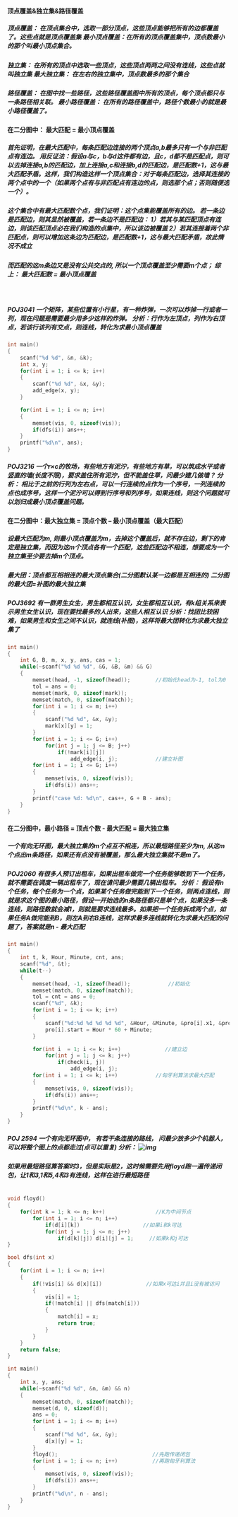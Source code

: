 #### 顶点覆盖&独立集&路径覆盖

##### 顶点覆盖： 在顶点集合中，选取一部分顶点，这些顶点能够把所有的边都覆盖了。这些点就是顶点覆盖集                     最小顶点覆盖：在所有的顶点覆盖集中，顶点数最小的那个叫最小顶点集合。 

##### 独立集： 在所有的顶点中选取一些顶点，这些顶点两两之间没有连线，这些点就叫独立集                                                                                                       最大独立集： 在左右的独立集中，顶点数最多的那个集合 

##### 路径覆盖： 在图中找一些路径，这些路径覆盖图中所有的顶点，每个顶点都只与一条路径相关联。                                        最小路径覆盖：  在所有的路径覆盖中，路径个数最小的就是最小路径覆盖了。  



#### 在二分图中： 最大匹配 = 最小顶点覆盖

##### 首先证明，在最大匹配中，每条匹配边连接的两个顶点a,b最多只有一个与非匹配点有连边。              用反证法：假设a与c，b与d这件都有边，且c，d都不是匹配点，则可以去掉连接a,b的匹配边，加上连接a,c和连接b,d的匹配边，是匹配数+1，这与最大匹配矛盾。这样，我们构造这样一个顶点集合：对于每条匹配边，选择其连接的两个点中的一个（如果两个点有与非匹配点有连边的点，则选那个点；否则随便选一个）。

##### 这个集合中有最大匹配数个点，我们证明：这个点集能覆盖所有的边。                                                  若一条边是匹配边，则其显然被覆盖，若一条边不是匹配边：                                                               1）若其与某匹配顶点有连边，则该匹配顶点必在我们构造的点集中，所以该边被覆盖                        2）若其连接着两个非匹配点，则可以增加这条边为匹配边，是匹配数+1，这与最大匹配矛盾，故此情况不成立          

##### 而匹配的这m条边又是没有公共交点的, 所以一个顶点覆盖至少需要m个点；                                                           综上： 最大匹配数 = 最小顶点覆盖

​                                                                                                                                                                                                                           

##### POJ3041 一个矩阵，某些位置有小行星，有一种炸弹，一次可以炸掉一行或者一列，现在问题是需要最少用多少这样的炸弹。                                                                                                                                                分析：行作为左顶点，列作为右顶点，若该行该列有交点，则连线，转化为求最小顶点覆盖

```c++
int main()
{
    scanf("%d %d", &n, &k);
    int x, y;
    for(int i = 1; i <= k; i++)
    {
        scanf("%d %d", &x, &y);
        add_edge(x, y);
    }

    for(int i = 1; i <= n; i++)
    {
        memset(vis, 0, sizeof(vis));
        if(dfs(i)) ans++;
    }
    printf("%d\n", ans);
}
```

##### POJ3216 一个r×c的牧场，有些地方有泥泞，有些地方有草，可以筑成水平或者竖直的墙(长度不限)，要求盖住所有泥泞，但不能盖住草，问最少建几做墙？                                                                                                  分析： 相比于之前的行列为左右点，可以一行连续的点作为一个序号，一列连续的点也成序号，这样一个泥泞可以得到行序号和列序号，如果连线，则这个问题就可以划归成最小顶点覆盖问题。



#### 在二分图中：最大独立集  = 顶点个数 – 最小顶点覆盖（最大匹配） 

##### 设最大匹配为m, 则最小顶点覆盖为m，去掉这个覆盖后，就不存在边，剩下的肯定是独立集，而因为这m个顶点各有一个匹配，这些匹配边不相连，想要成为一个独立集至少要去掉m个顶点。

##### 最大团：顶点都互相相连的最大顶点集合(二分图默认某一边都是互相连的)  二分图的最大团=补图的最大独立集



##### POJ3692 有一群男生女生，男生都相互认识，女生都相互认识，有k组关系来表示男生女生认识，现在要找最多的人出来，这些人相互认识                                                                                                                                                                        分析：找团比较困难，如果男生和女生之间不认识，就连线(补图)，这样将最大团转化为求最大独立集了

```c++
int main()
{
    int G, B, m, x, y, ans, cas = 1;
    while(~scanf("%d %d %d", &G, &B, &m) && G)
    {
        memset(head, -1, sizeof(head));        //初始化head为-1, tol为0
        tol = ans = 0;
        memset(mark, 0, sizeof(mark));
        memset(match, 0, sizeof(match));
        for(int i = 1; i <= m; i++)
        {
            scanf("%d %d", &x, &y);
            mark[x][y] = 1;
        }
        for(int i = 1; i <= G; i++)
            for(int j = 1; j <= B; j++)
                if(!mark[i][j])
                    add_edge(i, j);            //建立补图
        for(int i = 1; i <= G; i++)
        {
            memset(vis, 0, sizeof(vis));
            if(dfs(i)) ans++;
        }
        printf("case %d: %d\n", cas++, G + B - ans);
    }
}
```



#### 在二分图中，最小路径 =  顶点个数 - 最大匹配 = 最大独立集

##### 一个有向无环图，最大独立集的m个点互不相连，所以最短路径至少为m, 从这m个点出m条路径，如果还有点没有被覆盖，那么最大独立集就不是m了。

##### POJ2060 有很多人预订出租车，如果出租车做完一个任务能够敢到下一个任务，就不需要在调度一辆出租车了，现在请问最少需要几辆出租车。                                                                                                                                                                               分析： 假设有n个任务，每个任务为一个点，如果某个任务做完能到下一个任务，则两点连线，则就是求这个图的最小路径，假设一开始选的n条路径都只是单个点，如果没多一条连线，则路径数就会减1，则就是要求连线最多。如果把一个任务拆成两个点，如果任务A做完能到B，则左A到右B连线，这样求最多连线就转化为求最大匹配的问题了，答案就是n - 最大匹配

```c++
int main()
{
    int t, k, Hour, Minute, cnt, ans;
    scanf("%d", &t);
    while(t--)
    {
        memset(head, -1, sizeof(head));            //初始化
        memset(match, 0, sizeof(match));
        tol = cnt = ans = 0;
        scanf("%d", &k);
        for(int i = 1; i <= k; i++)
        {
            scanf("%d:%d %d %d %d %d", &Hour, &Minute, &pro[i].x1, &pro[i].y1, &pro[i].x2, &pro[i].y2);
            pro[i].start = Hour * 60 + Minute;
        }

        for(int i  = 1; i <= k; i++)              //建立边
            for(int j = 1; j <= k; j++)
                if(check(i, j))
                    add_edge(i, j);
        for(int i = 1; i <= k; i++)            //匈牙利算法求最大匹配
        {
            memset(vis, 0, sizeof(vis));
            if(dfs(i)) ans++;
        }
        printf("%d\n", k - ans);
    }
}
```

##### POJ 2594 一个有向无环图中， 有若干条连接的路线， 问最少放多少个机器人，可以将整个图上的点都走过(点可以重复)                                                                                                                                                                                                    分析：       ![img](https://pic002.cnblogs.com/images/2011/239942/2011073111520332.jpg)

##### 如果用最短路径算答案时3，但是实际是2，这时候需要先用floyd跑一遍传递闭包，让1和3,1和5,4和3有连线，这样在进行最短路径

```c++

void floyd()              
{
    for(int k = 1; k <= n; k++)                //K为中间节点
        for(int i = 1; i <= n; i++)
            if(d[i][k])                    //如果i和k可达
            for(int j = 1; j <= n; j++)
                if(d[k][j]) d[i][j] = 1;     //如果k和j可达
}

bool dfs(int x)
{
    for(int i = 1; i <= n; i++)
    {
        if(!vis[i] && d[x][i])              //如果x可达i并且i没有被访问
        {
            vis[i] = 1;
            if(!match[i] || dfs(match[i]))
            {
                match[i] = x;
                return true;
            }
        }
    }
    return false;
}

int main()
{
    int x, y, ans;
    while(~scanf("%d %d", &n, &m) && n)
    {
        memset(match, 0, sizeof(match));
        memset(d, 0, sizeof(d));
        ans = 0;
        for(int i = 1; i <= m; i++)
        {
            scanf("%d %d", &x, &y);
            d[x][y] = 1;
        }
        floyd();                              //先跑传递闭包
        for(int i = 1; i <= n; i++)           //再跑匈牙利算法
        {
            memset(vis, 0, sizeof(vis));
            if(dfs(i)) ans++;
        }
        printf("%d\n", n - ans);
    }
}
```

